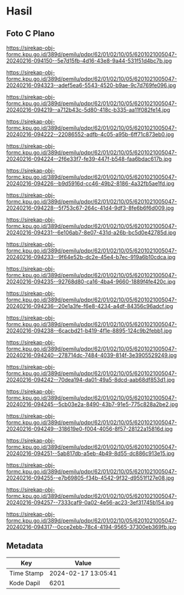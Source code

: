 # Hasil

## Foto C Plano

https://sirekap-obj-formc.kpu.go.id/389d/pemilu/pdpr/62/01/02/10/05/6201021005047-20240216-094150--5e7d15fb-4d16-43e8-9a44-531f51d4bc7b.jpg

https://sirekap-obj-formc.kpu.go.id/389d/pemilu/pdpr/62/01/02/10/05/6201021005047-20240216-094323--adef5ea6-5543-4520-b9ae-9c7d769fe096.jpg

https://sirekap-obj-formc.kpu.go.id/389d/pemilu/pdpr/62/01/02/10/05/6201021005047-20240216-094219--a712b43c-5d80-418c-b335-aa11f082fe14.jpg

https://sirekap-obj-formc.kpu.go.id/389d/pemilu/pdpr/62/01/02/10/05/6201021005047-20240216-094222--22086552-adfb-4c05-a95b-6ff71c873eb0.jpg

https://sirekap-obj-formc.kpu.go.id/389d/pemilu/pdpr/62/01/02/10/05/6201021005047-20240216-094224--2f6e33f7-fe39-447f-b548-faa6bdac617b.jpg

https://sirekap-obj-formc.kpu.go.id/389d/pemilu/pdpr/62/01/02/10/05/6201021005047-20240216-094226--b9d5916d-cc46-49b2-8186-4a32fb5ae1fd.jpg

https://sirekap-obj-formc.kpu.go.id/389d/pemilu/pdpr/62/01/02/10/05/6201021005047-20240216-094228--5f753c67-264c-41d4-9df3-8fe6b6f6d009.jpg

https://sirekap-obj-formc.kpu.go.id/389d/pemilu/pdpr/62/01/02/10/05/6201021005047-20240216-094231--6e106ab7-8e07-431d-a26b-bc5d0e42785d.jpg

https://sirekap-obj-formc.kpu.go.id/389d/pemilu/pdpr/62/01/02/10/05/6201021005047-20240216-094233--9f64e52b-dc2e-45e4-b7ec-919a6b10cdca.jpg

https://sirekap-obj-formc.kpu.go.id/389d/pemilu/pdpr/62/01/02/10/05/6201021005047-20240216-094235--92768d80-ca16-4ba4-9660-1889f4fe420c.jpg

https://sirekap-obj-formc.kpu.go.id/389d/pemilu/pdpr/62/01/02/10/05/6201021005047-20240216-094236--20e1a3fe-f6e8-4234-a4df-84356c96adcf.jpg

https://sirekap-obj-formc.kpu.go.id/389d/pemilu/pdpr/62/01/02/10/05/6201021005047-20240216-094238--6cacbd21-b419-4f1e-8895-124c9b2febb1.jpg

https://sirekap-obj-formc.kpu.go.id/389d/pemilu/pdpr/62/01/02/10/05/6201021005047-20240216-094240--278714dc-7484-4039-814f-3e3905529249.jpg

https://sirekap-obj-formc.kpu.go.id/389d/pemilu/pdpr/62/01/02/10/05/6201021005047-20240216-094242--70dea194-da01-49a5-8dcd-aab68df853d1.jpg

https://sirekap-obj-formc.kpu.go.id/389d/pemilu/pdpr/62/01/02/10/05/6201021005047-20240216-094245--5cb03e2a-8490-43b7-91e5-775c828a2be2.jpg

https://sirekap-obj-formc.kpu.go.id/389d/pemilu/pdpr/62/01/02/10/05/6201021005047-20240216-094249--318619e0-f004-4056-8f57-28122a15816d.jpg

https://sirekap-obj-formc.kpu.go.id/389d/pemilu/pdpr/62/01/02/10/05/6201021005047-20240216-094251--5ab817db-a5eb-4b49-8d55-dc886c913e15.jpg

https://sirekap-obj-formc.kpu.go.id/389d/pemilu/pdpr/62/01/02/10/05/6201021005047-20240216-094255--e7b69805-f34b-4542-9f32-d9551f127e08.jpg

https://sirekap-obj-formc.kpu.go.id/389d/pemilu/pdpr/62/01/02/10/05/6201021005047-20240216-094257--7333caf9-0a02-4e56-ac23-3ef31745b154.jpg

https://sirekap-obj-formc.kpu.go.id/389d/pemilu/pdpr/62/01/02/10/05/6201021005047-20240216-094317--0cce2ebb-78c4-4194-9565-37300eb369fb.jpg


## Metadata

| Key        | Value               |
| ---------- | ------------------- |
| Time Stamp | 2024-02-17 13:05:41 |
| Kode Dapil | 6201                |




